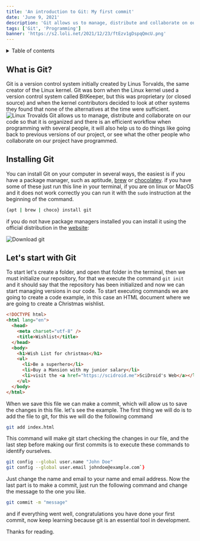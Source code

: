 ```yaml
---
title: 'An introduction to Git: My first commit'
date: 'June 9, 2021'
description: 'Git allows us to manage, distribute and collaborate on our code so that it is organized and there is an efficient workflow when programming with several people, it will also help us to do things like going back to previous versions of our project.'
tags: ['Git', 'Programming']
banner: 'https://s2.loli.net/2021/12/23/ftEzv1gDspqQmcU.png'
---
```


<details> 
  <summary>Table of contents</summary>
  
  [[toc]]
</details>

## What is Git?

Git is a version control system initially created by Linus Torvalds, the same creator of the Linux kernel. Git was born when the Linux kernel used a version control system called BitKeeper, but this was proprietary (or closed source) and when the kernel contributors decided to look at other systems they found that none of the alternatives at the time were sufficient.
![Linux Trovalds](https://dev-to-uploads.s3.amazonaws.com/uploads/articles/2kulqu1vmzdkaj6h11ua.jpg)
Git allows us to manage, distribute and collaborate on our code so that it is organized and there is an efficient workflow when programming with several people, it will also help us to do things like going back to previous versions of our project, or see what the other people who collaborate on our project have programmed.

## Installing Git

You can install Git on your computer in several ways, the easiest is if you have a package manager, such as aptitude, [brew](https://brew.sh/) or [chocolatey](https://chocolatey.org/).
if you have some of these just run this line in your terminal, if you are on linux or MacOS and it does not work correctly you can run it with the `sudo` instruction at the beginning of the command.

```bash
{apt | brew | choco} install git
```

if you do not have package managers installed you can install it using the official distribution in the [website](https://git-scm.com/):

![Download git](https://s2.loli.net/2021/12/23/mdMEAuhbl2PwWfn.png)

## Let's start with Git

To start let's create a folder, and open that folder in the terminal, then we must initialize our repository, for that we execute the command `git init` and it should say that the repository has been initialized and now we can start managing versions in our code.
To start executing commands we are going to create a code example, in this case an HTML document where we are going to create a Christmas wishlist.

```html
<!DOCTYPE html>
<html lang="en">
  <head>
    <meta charset="utf-8" />
    <title>Wishlist</title>
  </head>
  <body>
    <h1>Wish List for christmas</h1>
    <ul>
      <li>Be a superhero</li>
      <li>Buy a Mansion with my junior salary</li>
      <li>visit the <a href="https://scidroid.me">SciDroid's Web</a></li>
    </ul>
  </body>
</html>
```

When we save this file we can make a commit, which will allow us to save the changes in this file. let's see the example.
The first thing we will do is to add the file to git, for this we will do the following command

```bash
git add index.html
```

This command will make git start checking the changes in our file, and the last step before making our first commits is to execute these commands to identify ourselves.

```bash
git config --global user.name "John Doe"
git config --global user.email johndoe@example.com`}
```

Just change the name and email to your name and email address.
Now the last part is to make a commit, just run the following command and change the message to the one you like.

```bash
git commit -m "message"
```

and if everything went well, congratulations you have done your first commit, now keep learning because git is an essential tool in development.

Thanks for reading.
